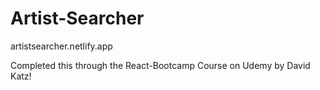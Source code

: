 # Artist-Searcher

artistsearcher.netlify.app

Completed this through the React-Bootcamp Course on Udemy by David Katz!
